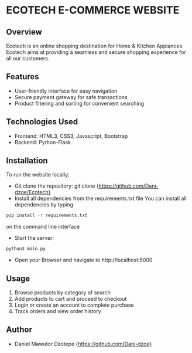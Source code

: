 # ECOTECH E-COMMERCE WEBSITE

## Overview
Ecotech is an online shopping destination for Home & Kitchen Appiances. Ecotech aims 
at providing a seamless and secure shopping experience for all our customers.

## Features
- User-friendly interface for easy navigation
- Secure payment gateway for safe transactions
- Product filtering and sorting for convenient searching

## Technologies Used
- Frontend: HTML3, CSS3, Javascript, Bootstrap
- Backend: Python-Flask


## Installation
To run the website locally:

- Git clone the repository: git clone {https://github.com/Dani-dzoe/Ecotech}
- Install all dependencies from the requirements.txt file
You can install all dependencies by typing 
```bash
pip install -r requirements.txt
```
on the command line interface
- Start the server:
```bash
python3 main.py
```
- Open your Browser and navigate to http://localhost:5000

## Usage

1. Browse products by category of search
2. Add products to cart and proceed to checkout
3. Login or create an account to complete purchase
4. Track orders and view order history

## Author

- Daniel Mawutor Dzotepe
  {https://github.com/Dani-dzoe}


